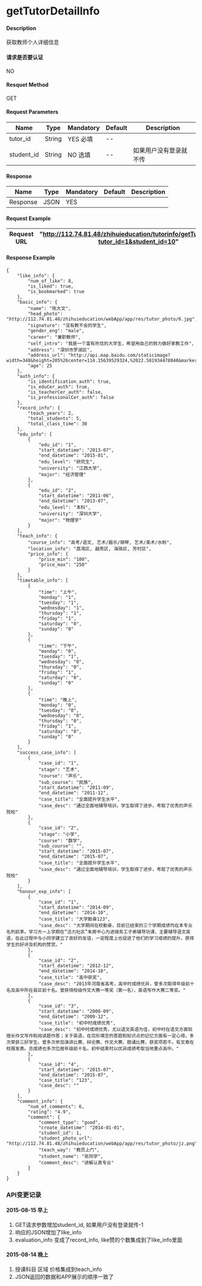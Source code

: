 # getTutorDetailInfo


#### Description
获取教师个人详细信息

#### 请求是否要认证
NO


#### Resquet Method
GET
#### Request Parameters

| Name | Type | Mandatory | Default | Description |
| -- | -- | -- | -- | -- |
| tutor_id | String | YES 必填 | -- |  |
| student_id | String | NO 选填 | -- | 如果用户没有登录就不传 |



#### Response
| Name | Type | Mandatory | Default | Description |
| -- | -- | -- | -- | -- |
| Response | JSON | YES| |   |


#### Request Example

|Request URL | "http://112.74.81.48/zhihuieducation/tutorinfo/getTutorDetailInfo?tutor_id=1&student_id=10" |
| --| -- |


#### Response Example

```
{
    "like_info": {
        "num_of_like": 8,
        "is_liked": true,
        "is_bookmarked": true
    },
    "basic_info": {
        "name": "陈大文",
        "head_photo": "http://112.74.81.48/zhihuieducation/webApp/app/res/tutor_photo/6.jpg",
        "signature": "没有教不会的学生",
        "gender_eng": "male",
        "career": "兼职教师",
        "self_intro": "我是一个富有热忱的大学生，希望用自己的努力做好家教工作",
        "address": "深圳市罗湖区",
        "address_url": "http://api.map.baidu.com/staticimage?width=348&height=205%26center=114.15639529324,%2022.581934478848&markers=114.15639529324,22.581934478848&zoom=14&markerStyles=s,A,0xff0000",
        "age": 25
    },
    "auth_info": {
        "is_identification_auth": true,
        "is_eduCer_auth": true,
        "is_teacherCer_auth": false,
        "is_professionalCer_auth": false
    },
    "record_info": {
        "teach_years": 2,
        "total_students": 5,
        "total_class_time": 30
    },
    "edu_info": [
        {
            "edu_id": "1",
            "start_datetime": "2013-07",
            "end_datetime": "2015-01",
            "edu_level": "研究生",
            "university": "江西大学",
            "major": "经济管理"
        },
        {
            "edu_id": "2",
            "start_datetime": "2011-06",
            "end_datetime": "2013-07",
            "edu_level": "本科",
            "university": "深圳大学",
            "major": "物理学"
        }
    ],
    "teach_info": {
        "course_info": "高考/语文, 艺术/器乐/钢琴, 艺术/美术/水粉",
        "location_info": "荔湾区, 越秀区, 海珠区, 芳村区",
        "price_info": {
            "price_min": "100",
            "price_max": "250"
        }
    },
    "timetable_info": [
        {
            "time": "上午",
            "monday": "1",
            "tuesday": "1",
            "wednesday": "1",
            "thursday": "1",
            "friday": "1",
            "saturday": "0",
            "sunday": "0"
        },
        {
            "time": "下午",
            "monday": "0",
            "tuesday": "1",
            "wednesday": "0",
            "thursday": "0",
            "friday": "1",
            "saturday": "0",
            "sunday": "0"
        },
        {
            "time": "晚上",
            "monday": "0",
            "tuesday": "0",
            "wednesday": "0",
            "thursday": "0",
            "friday": "1",
            "saturday": "0",
            "sunday": "0"
        }
    ],
    "success_case_info": [
        {
            "case_id": "1",
            "stage": "艺术",
            "course": "声乐",
            "sub_course": "民族",
            "start_datetime": "2011-09",
            "end_datetime": "2011-12",
            "case_title": "全面提升学生水平",
            "case_desc": "通过全面地辅导培训，学生取得了进步，考取了优秀的声乐院校"
        },
        {
            "case_id": "2",
            "stage": "小学",
            "course": "数学",
            "sub_course": "",
            "start_datetime": "2015-07",
            "end_datetime": "2015-07",
            "case_title": "全面提升学生水平",
            "case_desc": "通过全面地辅导培训，学生取得了进步，考取了优秀的声乐院校"
        }
    ],
    "honour_exp_info": [
        {
            "case_id": "1",
            "start_datetime": "2014-09",
            "end_datetime": "2014-10",
            "case_title": "大学勤奋123",
            "case_desc": "大学期间在校勤奋，目前已结束的三个学期成绩均在本专业名列前茅。学习大一上学期在“活力社区”朱房中心为进城务工子弟辅导功课，主要辅导语文英语，在此过程中与小同学建立了良好的友谊，一定程度上也促进了他们的学习成绩的提升，获得学生的好评及机构的赞赏。"
        },
        {
            "case_id": "2",
            "start_datetime": "2012-12",
            "end_datetime": "2014-10",
            "case_title": "高中获奖",
            "case_desc": "2013年河南省高考，高中时成绩优异，曾多次取得年级前十名及高中所在县区前十名。曾获得校级作文大赛一等奖（第一名），英语写作大赛二等奖。"
        },
        {
            "case_id": "3",
            "start_datetime": "2008-09",
            "end_datetime": "2009-12",
            "case_title": "初中时成绩优秀",
            "case_desc": "初中时成绩优秀，尤以语文英语为佳，初中时在语文方面较擅长作文写作和阅读题作答；关于英语，在完形填空的答题和知识点的记忆方面有一定心得。多次荣获三好学生。曾多次参加演讲比赛、辩论赛、作文大赛、朗诵比赛，获奖项若干。有文章在校报发表。总成绩也多次位居年级前十名，初中结束时以优异成绩考取当地重点高中。"
        },
        {
            "case_id": "4",
            "start_datetime": "2015-07",
            "end_datetime": "2015-07",
            "case_title": "123",
            "case_desc": ""
        }
    ],
    "comment_info": {
        "num_of_comments": 6,
        "rating": "4.9",
        "comment": {
            "comment_type": "good",
            "create_datetime": "2014-01-01",
            "student_id": 1,
            "student_photo_url": "http://112.74.81.48/zhihuieducation/webApp/app/res/tutor_photo/jz.png",
            "teach_way": "教员上门",
            "student_name": "张同学",
            "comment_desc": "讲解认真专业"
        }
    }
}
```
### API变更记录


#### 2015-08-15 早上
1. GET请求参数增加student_id, 如果用户没有登录就传-1
2. 响应的JSON增加了like_info
3. evaluation_info 变成了record_info, like赞的个数集成到了like_info里面
 

#### 2015-08-14 晚上
1. 授课科目 区域 价格集成到teach_info
2. JSON返回的数据和APP展示的顺序一致了








